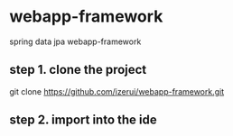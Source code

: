 webapp-framework
================

spring data jpa webapp-framework

step 1. clone the project
-
git clone https://github.com/izerui/webapp-framework.git


step 2. import into the ide
-


